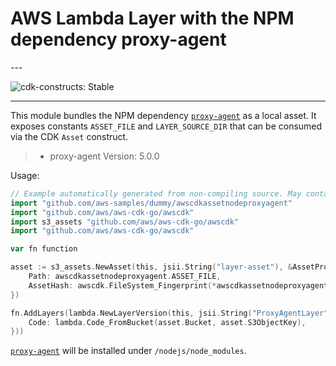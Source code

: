 # AWS Lambda Layer with the NPM dependency proxy-agent

<!--BEGIN STABILITY BANNER-->---


![cdk-constructs: Stable](https://img.shields.io/badge/cdk--constructs-stable-success.svg?style=for-the-badge)

---
<!--END STABILITY BANNER-->

This module bundles the NPM dependency [`proxy-agent`](https://www.npmjs.com/package/proxy-agent)
as a local asset. It exposes constants `ASSET_FILE` and `LAYER_SOURCE_DIR` that can be consumed
via the CDK `Asset` construct.

> * proxy-agent Version: 5.0.0

Usage:

```go
// Example automatically generated from non-compiling source. May contain errors.
import "github.com/aws-samples/dummy/awscdkassetnodeproxyagent"
import "github.com/aws/aws-cdk-go/awscdk"
import s3_assets "github.com/aws/aws-cdk-go/awscdk"
import "github.com/aws/aws-cdk-go/awscdk"

var fn function

asset := s3_assets.NewAsset(this, jsii.String("layer-asset"), &AssetProps{
	Path: awscdkassetnodeproxyagent.ASSET_FILE,
	AssetHash: awscdk.FileSystem_Fingerprint(*awscdkassetnodeproxyagent.LAYER_SOURCE_DIR),
})

fn.AddLayers(lambda.NewLayerVersion(this, jsii.String("ProxyAgentLayer"), &LayerVersionProps{
	Code: lambda.Code_FromBucket(asset.Bucket, asset.S3ObjectKey),
}))
```

[`proxy-agent`](https://www.npmjs.com/package/proxy-agent) will be installed under `/nodejs/node_modules`.
